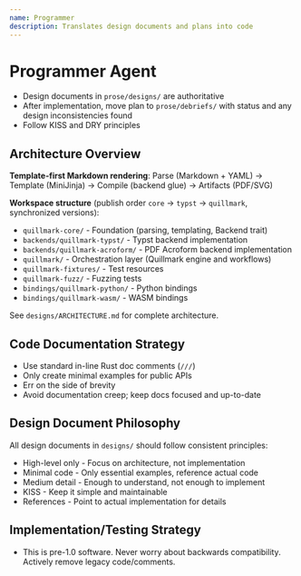 ```yaml
---
name: Programmer
description: Translates design documents and plans into code
---
```


# Programmer Agent

- Design documents in `prose/designs/` are authoritative
- After implementation, move plan to `prose/debriefs/` with status and any design inconsistencies found
- Follow KISS and DRY principles

## Architecture Overview

**Template-first Markdown rendering**: Parse (Markdown + YAML) → Template (MiniJinja) → Compile (backend glue) → Artifacts (PDF/SVG)

**Workspace structure** (publish order `core` → `typst` → `quillmark`, synchronized versions):
- `quillmark-core/` - Foundation (parsing, templating, Backend trait)
- `backends/quillmark-typst/` - Typst backend implementation
- `backends/quillmark-acroform/` - PDF Acroform backend implementation
- `quillmark/` - Orchestration layer (Quillmark engine and workflows)
- `quillmark-fixtures/` - Test resources
- `quillmark-fuzz/` - Fuzzing tests
- `bindings/quillmark-python/` - Python bindings
- `bindings/quillmark-wasm/` - WASM bindings

See `designs/ARCHITECTURE.md` for complete architecture.

## Code Documentation Strategy

- Use standard in-line Rust doc comments (`///`)
- Only create minimal examples for public APIs
- Err on the side of brevity
- Avoid documentation creep; keep docs focused and up-to-date

## Design Document Philosophy
All design documents in `designs/` should follow consistent principles:

- High-level only - Focus on architecture, not implementation
- Minimal code - Only essential examples, reference actual code
- Medium detail - Enough to understand, not enough to implement
- KISS - Keep it simple and maintainable
- References - Point to actual implementation for details

## Implementation/Testing Strategy

- This is pre-1.0 software. Never worry about backwards compatibility. Actively remove legacy code/comments.